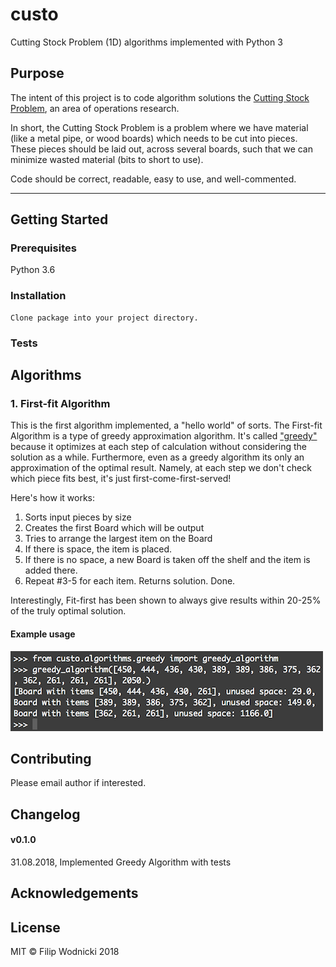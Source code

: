 # custo
Cutting Stock Problem (1D) algorithms implemented with Python 3

## Purpose
The intent of this project is to code algorithm solutions the [Cutting Stock Problem](https://en.wikipedia.org/wiki/Cutting_stock_problem), an area of operations research.  

In short, the Cutting Stock Problem is a problem where we have material (like a metal pipe, or wood boards) which needs to be cut into pieces. These pieces should be laid out, across several boards, such that we can minimize wasted material (bits to short to use).

Code should be correct, readable, easy to use, and well-commented.  
  
---
## Getting Started
### Prerequisites
Python 3.6
### Installation
```
Clone package into your project directory.
```

### Tests


## Algorithms

### 1. First-fit Algorithm
This is the first algorithm implemented, a "hello world" of sorts. The First-fit Algorithm is a type of greedy approximation algorithm. It's called ["greedy"](https://en.wikipedia.org/wiki/Greedy_algorithm) because it optimizes at each step of calculation without considering the solution as a while. Furthermore, even as a greedy algorithm its only an approximation of the optimal result. Namely, at each step we don't check which piece fits best, it's just first-come-first-served!

Here's how it works:  

1. Sorts input pieces by size  
2. Creates the first Board which will be output  
3. Tries to arrange the largest item on the Board  
4. If there is space, the item is placed.  
5. If there is no space, a new Board is taken off the shelf and the item is added there.  
6. Repeat #3-5 for each item. Returns solution. Done.  

Interestingly, Fit-first has been shown to always give results within 20-25% of the truly optimal solution.
  
#### Example usage
  
![Greedy Algorithm Example](example_greedy.png)  


## Contributing
Please email author if interested.

## Changelog

#### v0.1.0
31.08.2018, Implemented Greedy Algorithm with tests  

## Acknowledgements

## License
MIT © Filip Wodnicki 2018
